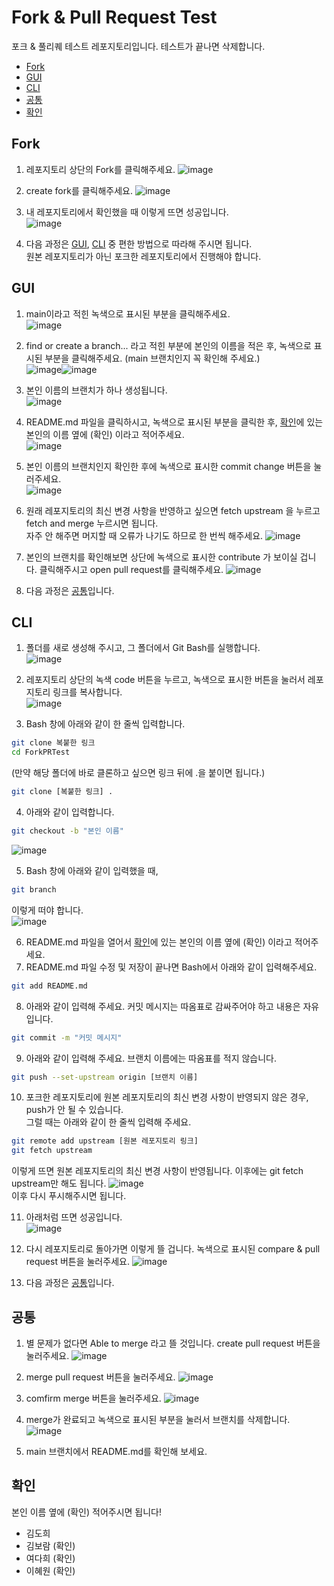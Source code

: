 # Fork & Pull Request Test
포크 & 풀리퀘 테스트 레포지토리입니다. 테스트가 끝나면 삭제합니다.

- [Fork](#fork)
- [GUI](#gui)
- [CLI](#cli)
- [공통](#공통)
- [확인](#확인)

## Fork
1. 레포지토리 상단의 Fork를 클릭해주세요.
![image](https://user-images.githubusercontent.com/79434205/174788495-376dc53c-99e2-4070-af7f-6a8d082c9c0d.png)

2. create fork를 클릭해주세요.
![image](https://user-images.githubusercontent.com/79434205/174788669-6055d5ff-aa32-48ad-a025-af10f5d52b15.png)

3. 내 레포지토리에서 확인했을 때 이렇게 뜨면 성공입니다.  
![image](https://user-images.githubusercontent.com/79434205/174788891-da926dc6-3661-4730-a4a7-7631d9a0b8b7.png)

4. 다음 과정은 [GUI](#gui), [CLI](#cli) 중 편한 방법으로 따라해 주시면 됩니다.  
   원본 레포지토리가 아닌 포크한 레포지토리에서 진행해야 합니다.

## GUI
1. main이라고 적힌 녹색으로 표시된 부분을 클릭해주세요.  
![image](https://user-images.githubusercontent.com/79434205/174797482-5d365edf-e26b-4660-b84a-13cb3ef7930f.png)

2. find or create a branch... 라고 적힌 부분에 본인의 이름을 적은 후, 녹색으로 표시된 부분을 클릭해주세요.
   (main 브랜치인지 꼭 확인해 주세요.)  
![image](https://user-images.githubusercontent.com/79434205/174797324-d41950b4-e48b-4b97-8b24-730f8cd17583.png)![image](https://user-images.githubusercontent.com/79434205/174797294-b13ef646-270a-491a-9812-7f81951be7b1.png)

3. 본인 이름의 브랜치가 하나 생성됩니다.  
![image](https://user-images.githubusercontent.com/79434205/174797658-a912bf53-ed84-451c-a151-a548ca872c6b.png)

4. README.md 파일을 클릭하시고, 녹색으로 표시된 부분을 클릭한 후, [확인](#확인)에 있는 본인의 이름 옆에 (확인) 이라고 적어주세요.  
![image](https://user-images.githubusercontent.com/79434205/174798571-f53d1384-edf3-4ec7-8c92-93532a0c0715.png)

5. 본인 이름의 브랜치인지 확인한 후에 녹색으로 표시한 commit change 버튼을 눌러주세요.  
![image](https://user-images.githubusercontent.com/79434205/174777732-11c0417b-fe33-4225-9b89-33d536ff9151.png)

6. 원래 레포지토리의 최신 변경 사항을 반영하고 싶으면 fetch upstream 을 누르고 fetch and merge 누르시면 됩니다.  
자주 안 해주면 머지할 때 오류가 나기도 하므로 한 번씩 해주세요.
![image](https://user-images.githubusercontent.com/79434205/174790960-b455b96b-cdd1-40e0-befb-c24443ed9c93.png)

7. 본인의 브랜치를 확인해보면 상단에 녹색으로 표시한 contribute 가 보이실 겁니다. 클릭해주시고 open pull request를 클릭해주세요.
![image](https://user-images.githubusercontent.com/79434205/174798157-3d091870-24c0-476e-82b2-8c6a098d0e0b.png)

8. 다음 과정은 [공통](#공통)입니다.


## CLI
1. 폴더를 새로 생성해 주시고, 그 폴더에서 Git Bash를 실행합니다.  
![image](https://user-images.githubusercontent.com/79434205/174777146-b24735a6-b97d-47b1-b254-b456a75b128c.png)

2. 레포지토리 상단의 녹색 code 버튼을 누르고, 녹색으로 표시한 버튼을 눌러서 레포지토리 링크를 복사합니다.  
![image](https://user-images.githubusercontent.com/79434205/174789484-92baab01-a129-4197-826b-19d51dd769df.png)

3. Bash 창에 아래와 같이 한 줄씩 입력합니다. 
```bash
git clone 복붙한 링크
cd ForkPRTest
```
(만약 해당 폴더에 바로 클론하고 싶으면 링크 뒤에 .을 붙이면 됩니다.)
```bash
git clone [복붙한 링크] .
```

4. 아래와 같이 입력합니다.
```bash
git checkout -b "본인 이름"
```
![image](https://user-images.githubusercontent.com/79434205/174789899-1848a9cc-d9f3-4919-950c-969391bf847c.png)

5. Bash 창에 아래와 같이 입력했을 때,
```bash
git branch
``` 
이렇게 떠야 합니다.  
![image](https://user-images.githubusercontent.com/79434205/174779671-e57a1ddc-100b-4f66-926c-ef800d268c9c.png)  

6. README.md 파일을 열어서 [확인](#확인)에 있는 본인의 이름 옆에 (확인) 이라고 적어주세요.  
7. README.md 파일 수정 및 저장이 끝나면 Bash에서 아래와 같이 입력해주세요.
```bash
git add README.md
```

8. 아래와 같이 입력해 주세요. 커밋 메시지는 따옴표로 감싸주어야 하고 내용은 자유입니다. 
```bash
git commit -m "커밋 메시지"
```

9. 아래와 같이 입력해 주세요. 브랜치 이름에는 따옴표를 적지 않습니다.
```bash
git push --set-upstream origin [브랜치 이름]
```

10. 포크한 레포지토리에 원본 레포지토리의 최신 변경 사항이 반영되지 않은 경우, push가 안 될 수 있습니다.  
그럴 때는 아래와 같이 한 줄씩 입력해 주세요.
```bash
git remote add upstream [원본 레포지토리 링크]
git fetch upstream
```
이렇게 뜨면 원본 레포지토리의 최신 변경 사항이 반영됩니다. 이후에는 git fetch upstream만 해도 됩니다.
![image](https://user-images.githubusercontent.com/79434205/174796035-0387a6ce-99b2-4a92-b04b-08665ae16e04.png)  
이후 다시 푸시해주시면 됩니다.

11. 아래처럼 뜨면 성공입니다.  
![image](https://user-images.githubusercontent.com/79434205/174791651-10d99b5a-1b03-4652-8d33-3380b294b8f5.png)

12. 다시 레포지토리로 돌아가면 이렇게 뜰 겁니다. 녹색으로 표시된 compare & pull request 버튼을 눌러주세요.
![image](https://user-images.githubusercontent.com/79434205/174783635-14e80c36-3c05-4049-934c-afa28c0a7232.png)

13. 다음 과정은 [공통](#공통)입니다.

## 공통
1. 별 문제가 없다면 Able to merge 라고 뜰 것입니다. create pull request 버튼을 눌러주세요.
![image](https://user-images.githubusercontent.com/79434205/174792374-f36e414f-ca83-466e-a1c6-f7f4a69b7e9c.png)

2. merge pull request 버튼을 눌러주세요.
![image](https://user-images.githubusercontent.com/79434205/174792698-d1a8e5db-5925-479d-9553-6823914b82b4.png)

3. comfirm merge 버튼을 눌러주세요.
![image](https://user-images.githubusercontent.com/79434205/174793375-31d53aed-fe86-4568-b917-58e958a790e0.png)

4. merge가 완료되고 녹색으로 표시된 부분을 눌러서 브랜치를 삭제합니다.
![image](https://user-images.githubusercontent.com/79434205/174793023-a31a2bbe-e8ae-416a-accc-1467cd1f221c.png)

5. main 브랜치에서 README.md를 확인해 보세요.

## 확인
본인 이름 옆에 (확인) 적어주시면 됩니다!
- 김도희
- 김보람 (확인)
- 여다희 (확인)
- 이혜원 (확인)
